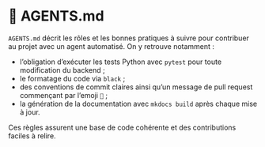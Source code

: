 # 📝 AGENTS.md

`AGENTS.md` décrit les rôles et les bonnes pratiques à suivre pour contribuer au projet avec un agent automatisé. On y retrouve notamment :
- l’obligation d’exécuter les tests Python avec `pytest` pour toute modification du backend ;
- le formatage du code via `black` ;
- des conventions de commit claires ainsi qu’un message de pull request commençant par l’emoji `🤖` ;
- la génération de la documentation avec `mkdocs build` après chaque mise à jour.

Ces règles assurent une base de code cohérente et des contributions faciles à relire.

